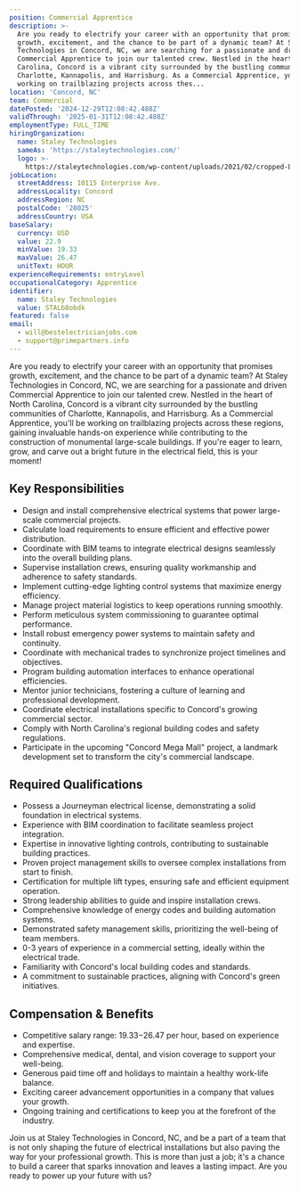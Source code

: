 ```yaml
---
position: Commercial Apprentice
description: >-
  Are you ready to electrify your career with an opportunity that promises
  growth, excitement, and the chance to be part of a dynamic team? At Staley
  Technologies in Concord, NC, we are searching for a passionate and driven
  Commercial Apprentice to join our talented crew. Nestled in the heart of North
  Carolina, Concord is a vibrant city surrounded by the bustling communities of
  Charlotte, Kannapolis, and Harrisburg. As a Commercial Apprentice, you'll be
  working on trailblazing projects across thes...
location: 'Concord, NC'
team: Commercial
datePosted: '2024-12-29T12:08:42.488Z'
validThrough: '2025-01-31T12:08:42.488Z'
employmentType: FULL_TIME
hiringOrganization:
  name: Staley Technologies
  sameAs: 'https://staleytechnologies.com/'
  logo: >-
    https://staleytechnologies.com/wp-content/uploads/2021/02/cropped-Logo_StaleyTechnologies.png
jobLocation:
  streetAddress: 10115 Enterprise Ave.
  addressLocality: Concord
  addressRegion: NC
  postalCode: '28025'
  addressCountry: USA
baseSalary:
  currency: USD
  value: 22.9
  minValue: 19.33
  maxValue: 26.47
  unitText: HOUR
experienceRequirements: entryLevel
occupationalCategory: Apprentice
identifier:
  name: Staley Technologies
  value: STALb8obdk
featured: false
email:
  - will@bestelectricianjobs.com
  - support@primepartners.info
---
```




Are you ready to electrify your career with an opportunity that promises growth, excitement, and the chance to be part of a dynamic team? At Staley Technologies in Concord, NC, we are searching for a passionate and driven Commercial Apprentice to join our talented crew. Nestled in the heart of North Carolina, Concord is a vibrant city surrounded by the bustling communities of Charlotte, Kannapolis, and Harrisburg. As a Commercial Apprentice, you'll be working on trailblazing projects across these regions, gaining invaluable hands-on experience while contributing to the construction of monumental large-scale buildings. If you're eager to learn, grow, and carve out a bright future in the electrical field, this is your moment!

## Key Responsibilities
- Design and install comprehensive electrical systems that power large-scale commercial projects.
- Calculate load requirements to ensure efficient and effective power distribution.
- Coordinate with BIM teams to integrate electrical designs seamlessly into the overall building plans.
- Supervise installation crews, ensuring quality workmanship and adherence to safety standards.
- Implement cutting-edge lighting control systems that maximize energy efficiency.
- Manage project material logistics to keep operations running smoothly.
- Perform meticulous system commissioning to guarantee optimal performance.
- Install robust emergency power systems to maintain safety and continuity.
- Coordinate with mechanical trades to synchronize project timelines and objectives.
- Program building automation interfaces to enhance operational efficiencies.
- Mentor junior technicians, fostering a culture of learning and professional development.
- Coordinate electrical installations specific to Concord's growing commercial sector.
- Comply with North Carolina's regional building codes and safety regulations.
- Participate in the upcoming "Concord Mega Mall" project, a landmark development set to transform the city's commercial landscape.

## Required Qualifications
- Possess a Journeyman electrical license, demonstrating a solid foundation in electrical systems.
- Experience with BIM coordination to facilitate seamless project integration.
- Expertise in innovative lighting controls, contributing to sustainable building practices.
- Proven project management skills to oversee complex installations from start to finish.
- Certification for multiple lift types, ensuring safe and efficient equipment operation.
- Strong leadership abilities to guide and inspire installation crews.
- Comprehensive knowledge of energy codes and building automation systems.
- Demonstrated safety management skills, prioritizing the well-being of team members.
- 0-3 years of experience in a commercial setting, ideally within the electrical trade.
- Familiarity with Concord's local building codes and standards.
- A commitment to sustainable practices, aligning with Concord's green initiatives.

## Compensation & Benefits
- Competitive salary range: $19.33-$26.47 per hour, based on experience and expertise.
- Comprehensive medical, dental, and vision coverage to support your well-being.
- Generous paid time off and holidays to maintain a healthy work-life balance.
- Exciting career advancement opportunities in a company that values your growth.
- Ongoing training and certifications to keep you at the forefront of the industry.

Join us at Staley Technologies in Concord, NC, and be a part of a team that is not only shaping the future of electrical installations but also paving the way for your professional growth. This is more than just a job; it's a chance to build a career that sparks innovation and leaves a lasting impact. Are you ready to power up your future with us?
